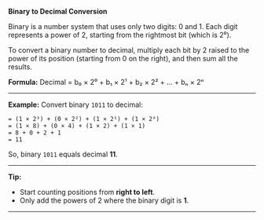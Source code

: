 
**Binary to Decimal Conversion**

Binary is a number system that uses only two digits: 0 and 1. Each digit represents a power of 2, starting from the rightmost bit (which is 2⁰).

To convert a binary number to decimal, multiply each bit by 2 raised to the power of its position (starting from 0 on the right), and then sum all the results.

**Formula:**
Decimal = b₀ × 2⁰ + b₁ × 2¹ + b₂ × 2² + ... + bₙ × 2ⁿ

---

**Example:**
Convert binary `1011` to decimal:

```
= (1 × 2³) + (0 × 2²) + (1 × 2¹) + (1 × 2⁰)  
= (1 × 8) + (0 × 4) + (1 × 2) + (1 × 1)  
= 8 + 0 + 2 + 1  
= 11
```

So, binary `1011` equals decimal **11**.

---

**Tip:**

* Start counting positions from **right to left**.
* Only add the powers of 2 where the binary digit is **1**.

---

